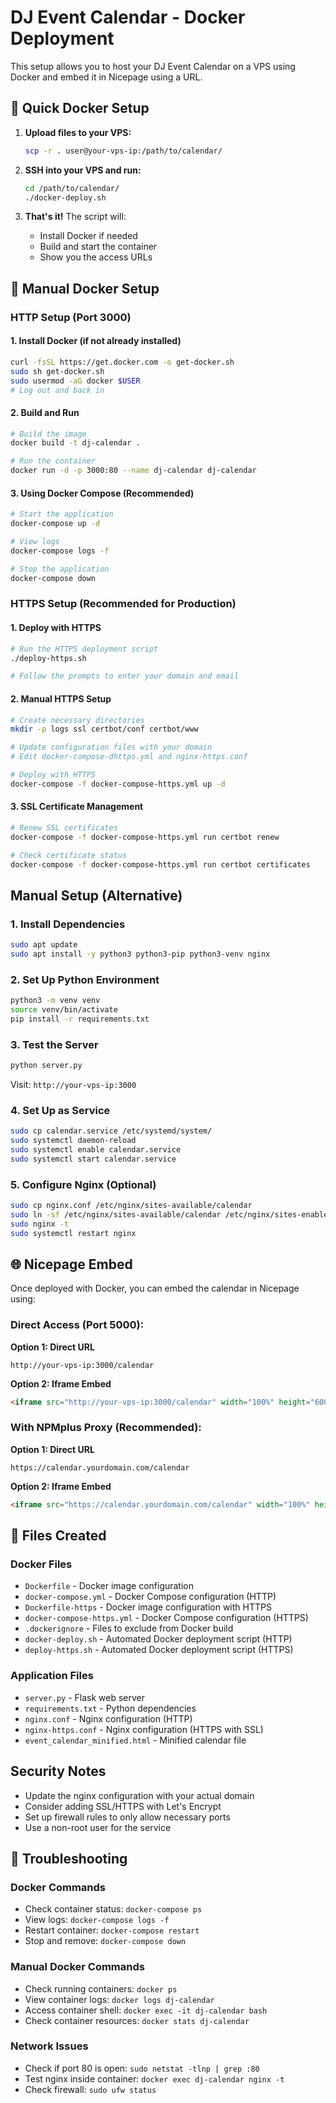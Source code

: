 # DJ Event Calendar - Docker Deployment

This setup allows you to host your DJ Event Calendar on a VPS using Docker and embed it in Nicepage using a URL.

## 🐳 Quick Docker Setup

1. **Upload files to your VPS:**
   ```bash
   scp -r . user@your-vps-ip:/path/to/calendar/
   ```

2. **SSH into your VPS and run:**
   ```bash
   cd /path/to/calendar/
   ./docker-deploy.sh
   ```

3. **That's it!** The script will:
   - Install Docker if needed
   - Build and start the container
   - Show you the access URLs

## 🚀 Manual Docker Setup

### HTTP Setup (Port 3000)

#### 1. Install Docker (if not already installed)
```bash
curl -fsSL https://get.docker.com -o get-docker.sh
sudo sh get-docker.sh
sudo usermod -aG docker $USER
# Log out and back in
```

#### 2. Build and Run
```bash
# Build the image
docker build -t dj-calendar .

# Run the container
docker run -d -p 3000:80 --name dj-calendar dj-calendar
```

#### 3. Using Docker Compose (Recommended)
```bash
# Start the application
docker-compose up -d

# View logs
docker-compose logs -f

# Stop the application
docker-compose down
```

### HTTPS Setup (Recommended for Production)

#### 1. Deploy with HTTPS
```bash
# Run the HTTPS deployment script
./deploy-https.sh

# Follow the prompts to enter your domain and email
```

#### 2. Manual HTTPS Setup
```bash
# Create necessary directories
mkdir -p logs ssl certbot/conf certbot/www

# Update configuration files with your domain
# Edit docker-compose-dhttps.yml and nginx-https.conf

# Deploy with HTTPS
docker-compose -f docker-compose-https.yml up -d
```

#### 3. SSL Certificate Management
```bash
# Renew SSL certificates
docker-compose -f docker-compose-https.yml run certbot renew

# Check certificate status
docker-compose -f docker-compose-https.yml run certbot certificates
```

## Manual Setup (Alternative)

### 1. Install Dependencies
```bash
sudo apt update
sudo apt install -y python3 python3-pip python3-venv nginx
```

### 2. Set Up Python Environment
```bash
python3 -m venv venv
source venv/bin/activate
pip install -r requirements.txt
```

### 3. Test the Server
```bash
python server.py
```
Visit: `http://your-vps-ip:3000`

### 4. Set Up as Service
```bash
sudo cp calendar.service /etc/systemd/system/
sudo systemctl daemon-reload
sudo systemctl enable calendar.service
sudo systemctl start calendar.service
```

### 5. Configure Nginx (Optional)
```bash
sudo cp nginx.conf /etc/nginx/sites-available/calendar
sudo ln -sf /etc/nginx/sites-available/calendar /etc/nginx/sites-enabled/
sudo nginx -t
sudo systemctl restart nginx
```

## 🌐 Nicepage Embed

Once deployed with Docker, you can embed the calendar in Nicepage using:

### **Direct Access (Port 5000):**
**Option 1: Direct URL**
```
http://your-vps-ip:3000/calendar
```

**Option 2: Iframe Embed**
```html
<iframe src="http://your-vps-ip:3000/calendar" width="100%" height="600px" frameborder="0"></iframe>
```

### **With NPMplus Proxy (Recommended):**
**Option 1: Direct URL**
```
https://calendar.yourdomain.com/calendar
```

**Option 2: Iframe Embed**
```html
<iframe src="https://calendar.yourdomain.com/calendar" width="100%" height="600px" frameborder="0"></iframe>
```

## 📁 Files Created

### Docker Files
- `Dockerfile` - Docker image configuration
- `docker-compose.yml` - Docker Compose configuration (HTTP)
- `Dockerfile-https` - Docker image configuration with HTTPS
- `docker-compose-https.yml` - Docker Compose configuration (HTTPS)
- `.dockerignore` - Files to exclude from Docker build
- `docker-deploy.sh` - Automated Docker deployment script (HTTP)
- `deploy-https.sh` - Automated Docker deployment script (HTTPS)

### Application Files
- `server.py` - Flask web server
- `requirements.txt` - Python dependencies
- `nginx.conf` - Nginx configuration (HTTP)
- `nginx-https.conf` - Nginx configuration (HTTPS with SSL)
- `event_calendar_minified.html` - Minified calendar file

## Security Notes

- Update the nginx configuration with your actual domain
- Consider adding SSL/HTTPS with Let's Encrypt
- Set up firewall rules to only allow necessary ports
- Use a non-root user for the service

## 🔧 Troubleshooting

### Docker Commands
- Check container status: `docker-compose ps`
- View logs: `docker-compose logs -f`
- Restart container: `docker-compose restart`
- Stop and remove: `docker-compose down`

### Manual Docker Commands
- Check running containers: `docker ps`
- View container logs: `docker logs dj-calendar`
- Access container shell: `docker exec -it dj-calendar bash`
- Check container resources: `docker stats dj-calendar`

### Network Issues
- Check if port 80 is open: `sudo netstat -tlnp | grep :80`
- Test nginx inside container: `docker exec dj-calendar nginx -t`
- Check firewall: `sudo ufw status` 